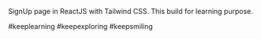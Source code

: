 SignUp page in ReactJS with Tailwind CSS. This build for learning purpose.

#keeplearning #keepexploring #keepsmiling
